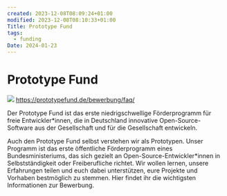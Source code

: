```yaml
---
created: 2023-12-08T08:09:24+01:00
modified: 2023-12-08T08:10:33+01:00
Title: Prototype Fund
tags:
  - funding
Date: 2024-01-23
---
```


# Prototype Fund
![](Pasted%20image%2020240220171604.png)
https://prototypefund.de/bewerbung/faq/

Der Prototype Fund ist das erste niedrigschwellige Förderprogramm für freie Entwickler*innen, die in Deutschland innovative Open-Source-Software aus der Gesellschaft und für die Gesellschaft entwickeln.

Auch den Prototype Fund selbst verstehen wir als Prototypen. Unser Programm ist das erste öffentliche Förderprogramm eines Bundesministeriums, das sich gezielt an Open-Source-Entwickler*innen in Selbstständigkeit oder Freiberufliche richtet. Wir wollen lernen, unsere Erfahrungen teilen und euch dabei unterstützen, eure Projekte und Vorhaben bestmöglich zu stemmen. Hier findet ihr die wichtigsten Informationen zur Bewerbung.
